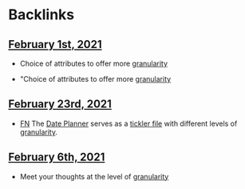 
# Backlinks
## [February 1st, 2021](<February 1st, 2021.md>)
- Choice of attributes to offer more [granularity](<granularity.md>)

- "Choice of attributes to offer more [granularity](<granularity.md>)

## [February 23rd, 2021](<February 23rd, 2021.md>)
- [FN](<FN.md>) The [Date Planner](<Date Planner.md>) serves as a [tickler file](<tickler file.md>) with different levels of [granularity](<granularity.md>).

## [February 6th, 2021](<February 6th, 2021.md>)
- Meet your thoughts at the level of [granularity](<granularity.md>)

